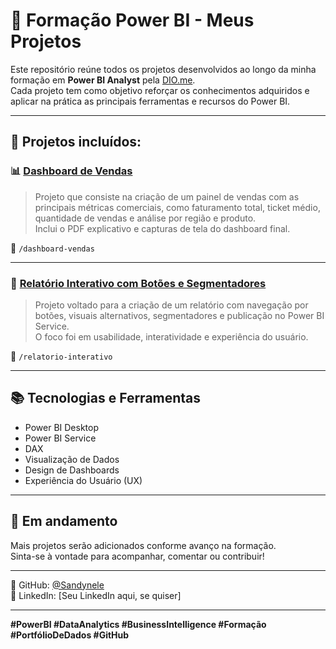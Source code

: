 # 🚀 Formação Power BI - Meus Projetos

Este repositório reúne todos os projetos desenvolvidos ao longo da minha formação em **Power BI Analyst** pela [DIO.me](https://www.dio.me).  
Cada projeto tem como objetivo reforçar os conhecimentos adquiridos e aplicar na prática as principais ferramentas e recursos do Power BI.

---

## 🧩 Projetos incluídos:

### 📊 [Dashboard de Vendas](./dashboard-vendas)

> Projeto que consiste na criação de um painel de vendas com as principais métricas comerciais, como faturamento total, ticket médio, quantidade de vendas e análise por região e produto.  
Inclui o PDF explicativo e capturas de tela do dashboard final.

📁 `/dashboard-vendas`

---

### 📘 [Relatório Interativo com Botões e Segmentadores](./relatorio-interativo)

> Projeto voltado para a criação de um relatório com navegação por botões, visuais alternativos, segmentadores e publicação no Power BI Service.  
O foco foi em usabilidade, interatividade e experiência do usuário.

📁 `/relatorio-interativo`

---

## 📚 Tecnologias e Ferramentas

- Power BI Desktop
- Power BI Service
- DAX
- Visualização de Dados
- Design de Dashboards
- Experiência do Usuário (UX)

---

## 🌱 Em andamento

Mais projetos serão adicionados conforme avanço na formação.  
Sinta-se à vontade para acompanhar, comentar ou contribuir!

---

📌 GitHub: [@Sandynele](https://github.com/Sandynele)  
📌 LinkedIn: [Seu LinkedIn aqui, se quiser]

---

**#PowerBI #DataAnalytics #BusinessIntelligence #Formação #PortfólioDeDados #GitHub**
